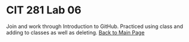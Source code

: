 # CIT 281 Lab 06
Join and work through Introduction to GitHub. Practiced using class and adding to classes as well as deleting.
[Back to Main Page](https://erikakoopmans.github.io/)
